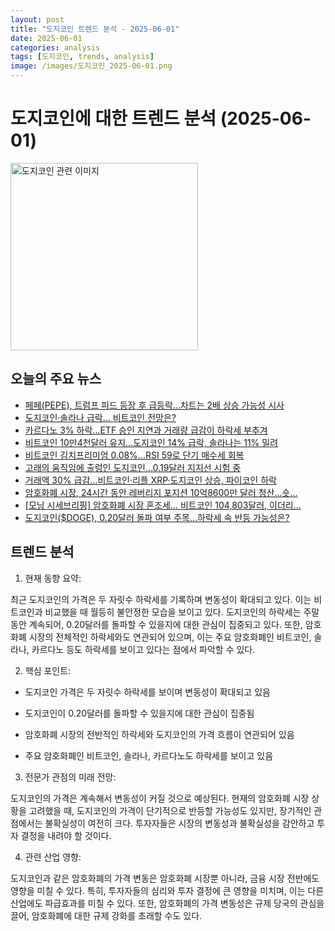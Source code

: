 ```yaml
---
layout: post
title: "도지코인 트렌드 분석 - 2025-06-01"
date: 2025-06-01
categories: analysis
tags: [도지코인, trends, analysis]
image: /images/도지코인_2025-06-01.png
---
```


# 도지코인에 대한 트렌드 분석 (2025-06-01)

<img src="https://nan0silver.github.io/doge_trend_monitoring/images/도지코인_2025-06-01.png" alt="도지코인 관련 이미지" width="300">

## 오늘의 주요 뉴스

- [페페(PEPE), 트럼프 피드 등장 후 급등락…차트는 2배 상승 가능성 시사](http://coinreaders.com/163790)
- [도지코인</b>·솔라나 급락… 비트코인 전망은?](http://www.joseilbo.com/news/news_read.php?uid=544567&class=1&grp=)
- [카르다노 3% 하락…ETF 승인 지연과 거래량 급감이 하락세 부추겨](http://coinreaders.com/163777)
- [비트코인 10만4천달러 유지…도지코인</b> 14% 급락, 솔라나는 11% 밀려](https://zdnet.co.kr/view/?no=20250601091517)
- [비트코인</b> 김치프리미엄 0.08%…RSI 59로 단기 매수세 회복](https://www.tokenpost.kr/news/cryptocurrency/253210)
- [고래의 움직임에 출렁인 도지코인</b>…0.19달러 지지선 시험 중](http://coinreaders.com/163762)
- [거래액 30% 급감…비트코인·리플 XRP·도지코인</b> 상승, 파이코인 하락](https://www.topstarnews.net/news/articleView.html?idxno=15683907)
- [암호화폐 시장, 24시간 동안 레버리지 포지션 10억8600만 달러 청산…숏...](https://www.tokenpost.kr/news/cryptocurrency/253205)
- [[모닝 시세브리핑] 암호화폐 시장 혼조세… 비트코인</b> 104,803달러, 이더리...](https://www.tokenpost.kr/news/briefing/253204)
- [도지코인</b>($DOGE), 0.20달러 돌파 여부 주목…하락세 속 반등 가능성은?](https://www.tokenpost.kr/news/cryptocurrency/253184)

## 트렌드 분석

1. 현재 동향 요약: 

최근 도지코인의 가격은 두 자릿수 하락세를 기록하며 변동성이 확대되고 있다. 이는 비트코인과 비교했을 때 월등히 불안정한 모습을 보이고 있다. 도지코인의 하락세는 주말 동안 계속되어, 0.20달러를 돌파할 수 있을지에 대한 관심이 집중되고 있다. 또한, 암호화폐 시장의 전체적인 하락세와도 연관되어 있으며, 이는 주요 암호화폐인 비트코인, 솔라나, 카르다노 등도 하락세를 보이고 있다는 점에서 파악할 수 있다.



2. 핵심 포인트:

- 도지코인 가격은 두 자릿수 하락세를 보이며 변동성이 확대되고 있음

- 도지코인이 0.20달러를 돌파할 수 있을지에 대한 관심이 집중됨

- 암호화폐 시장의 전반적인 하락세와 도지코인의 가격 흐름이 연관되어 있음

- 주요 암호화폐인 비트코인, 솔라나, 카르다노도 하락세를 보이고 있음



3. 전문가 관점의 미래 전망: 

도지코인의 가격은 계속해서 변동성이 커질 것으로 예상된다. 현재의 암호화폐 시장 상황을 고려했을 때, 도지코인의 가격이 단기적으로 반등할 가능성도 있지만, 장기적인 관점에서는 불확실성이 여전히 크다. 투자자들은 시장의 변동성과 불확실성을 감안하고 투자 결정을 내려야 할 것이다.



4. 관련 산업 영향: 

도지코인과 같은 암호화폐의 가격 변동은 암호화폐 시장뿐 아니라, 금융 시장 전반에도 영향을 미칠 수 있다. 특히, 투자자들의 심리와 투자 결정에 큰 영향을 미치며, 이는 다른 산업에도 파급효과를 미칠 수 있다. 또한, 암호화폐의 가격 변동성은 규제 당국의 관심을 끌어, 암호화폐에 대한 규제 강화를 초래할 수도 있다.